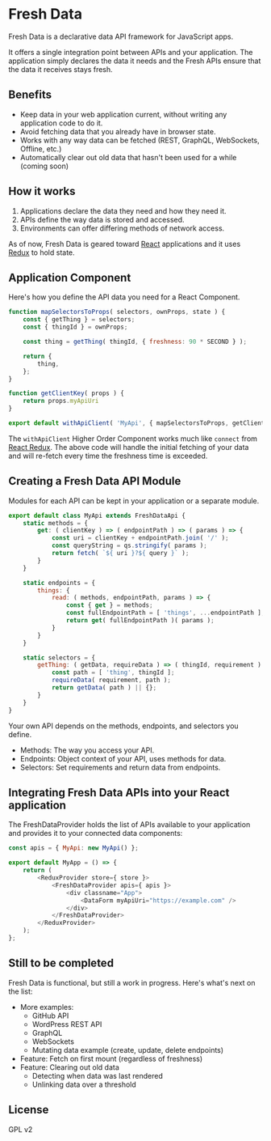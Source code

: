 # Fresh Data

Fresh Data is a declarative data API framework for JavaScript apps.

It offers a single integration point between APIs and your application.
The application simply declares the data it needs and the Fresh APIs ensure that the data it receives stays fresh.

## Benefits

* Keep data in your web application current, without writing any application code to do it.
* Avoid fetching data that you already have in browser state.
* Works with any way data can be fetched (REST, GraphQL, WebSockets, Offline, etc.)
* Automatically clear out old data that hasn't been used for a while (coming soon)

## How it works

1. Applications declare the data they need and how they need it.
2. APIs define the way data is stored and accessed.
3. Environments can offer differing methods of network access.

As of now, Fresh Data is geared toward [React](https://github.com/facebook/react) applications and it uses [Redux](https://github.com/reduxjs/redux) to hold state.

## Application Component

Here's how you define the API data you need for a React Component.

```js
function mapSelectorsToProps( selectors, ownProps, state ) {
	const { getThing } = selectors;
	const { thingId } = ownProps;

	const thing = getThing( thingId, { freshness: 90 * SECOND } );

	return {
		thing,
	};
}

function getClientKey( props ) {
	return props.myApiUri
}

export default withApiClient( 'MyApi', { mapSelectorsToProps, getClientKey } )( MyReactComponent );
```

The `withApiClient` Higher Order Component works much like `connect` from [React Redux](https://github.com/reduxjs/react-redux).
The above code will handle the initial fetching of your data and will re-fetch every time the freshness time is exceeded.

## Creating a Fresh Data API Module

Modules for each API can be kept in your application or a separate module.

```js
export default class MyApi extends FreshDataApi {
	static methods = {
		get: ( clientKey ) => ( endpointPath ) => ( params ) => {
			const uri = clientKey + endpointPath.join( '/' );
			const queryString = qs.stringify( params );
			return fetch( `${ uri }?${ query }` );
		}
	}

	static endpoints = {
		things: {
			read: ( methods, endpointPath, params ) => {
				const { get } = methods;
				const fullEndpointPath = [ 'things', ...endpointPath ];
				return get( fullEndpointPath )( params );
			}
		}
	}

	static selectors = {
		getThing: ( getData, requireData ) => ( thingId, requirement ) => {
			const path = [ 'thing', thingId ];
			requireData( requirement, path );
			return getData( path ) || {};
		}
	}
}
```

Your own API depends on the methods, endpoints, and selectors you define.
- Methods: The way you access your API.
- Endpoints: Object context of your API, uses methods for data.
- Selectors: Set requirements and return data from endpoints.

## Integrating Fresh Data APIs into your React application

The FreshDataProvider holds the list of APIs available to your application and provides it to your connected data components:

```js
const apis = { MyApi: new MyApi() };

export default MyApp = () => {
	return (
		<ReduxProvider store={ store }>
			<FreshDataProvider apis={ apis }>
				<div classname="App">
					<DataForm myApiUri="https://example.com" />
				</div>
			</FreshDataProvider>
		</ReduxProvider>
	);
};
```

## Still to be completed

Fresh Data is functional, but still a work in progress. Here's what's next on the list:
- More examples:
  - GitHub API
  - WordPress REST API
  - GraphQL
  - WebSockets
  - Mutating data example (create, update, delete endpoints)
- Feature: Fetch on first mount (regardless of freshness)
- Feature: Clearing out old data
  - Detecting when data was last rendered
  - Unlinking data over a threshold

## License
GPL v2
